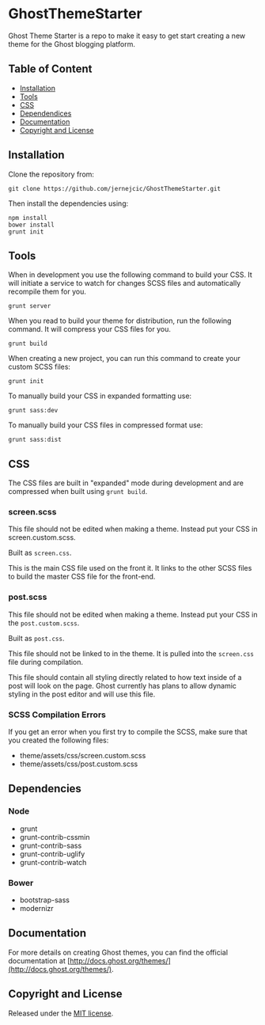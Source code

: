 GhostThemeStarter
=================

Ghost Theme Starter is a repo to make it easy to get start creating a new theme for the Ghost blogging platform.

## Table of Content

- [Installation](#installation)
- [Tools](#tools)
- [CSS](#css)
- [Dependendices](#dependencies)
- [Documentation](#documentaiton)
- [Copyright and License](#copyright-and-license)

## Installation

Clone the repository from:

    git clone https://github.com/jernejcic/GhostThemeStarter.git

Then install the dependencies using:

    npm install
    bower install
    grunt init


## Tools

When in development you use the following command to build your CSS. It will initiate a service to watch for changes SCSS files and automatically recompile them for you.

    grunt server

When you read to build your theme for distribution, run the following command. It will compress your CSS files for you.

    grunt build

When creating a new project, you can run this command to create your custom SCSS files:

    grunt init

To manually build your CSS in expanded formatting use:

    grunt sass:dev

To manually build your CSS files in compressed format use:

    grunt sass:dist

## CSS

The CSS files are built in "expanded" mode during development and are compressed when built using `grunt build`.

### screen.scss

This file should not be edited when making a theme. Instead put your CSS in screen.custom.scss.

Built as `screen.css`.

This is the main CSS file used on the front it. It links to the other SCSS files to build the master CSS file for the front-end.

### post.scss

This file should not be edited when making a theme. Instead put your CSS in the `post.custom.scss`.

Built as `post.css`.

This file should not be linked to in the theme. It is pulled into the `screen.css` file during compilation.

This file should contain all styling directly related to how text inside of a post will look on the page. Ghost currently has plans to allow dynamic styling in the post editor and will use this file.

### SCSS Compilation Errors

If you get an error when you first try to compile the SCSS, make sure that you created the following files:

- theme/assets/css/screen.custom.scss
- theme/assets/css/post.custom.scss

## Dependencies

### Node

- grunt
- grunt-contrib-cssmin
- grunt-contrib-sass
- grunt-contrib-uglify
- grunt-contrib-watch

### Bower

- bootstrap-sass
- modernizr

## Documentation

For more details on creating Ghost themes, you can find the official documentation at [http://docs.ghost.org/themes/](http://docs.ghost.org/themes/).

## Copyright and License

Released under the [MIT license](LICENSE).

